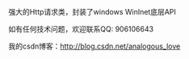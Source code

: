 强大的Http请求类，封装了windows WinInet底层API

如有任何技术问题，欢迎联系QQ: 906106643

我的csdn博客：http://blog.csdn.net/analogous_love
